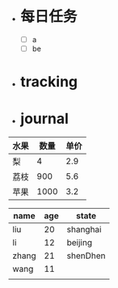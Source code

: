 - # 每日任务
	- [ ] a
	- [ ] be
- # tracking
- # journal

水果|数量|单价
---|---|---
梨|4|2.9
荔枝|900|5.6
苹果|1000|3.2




| name  | age | state    |
| ----- | --- | -------- |
| liu   | 20  | shanghai |
| li    | 12  | beijing  |
| zhang | 21  | shenDhen |
| wang  | 11  |          |
|       |     |          |
